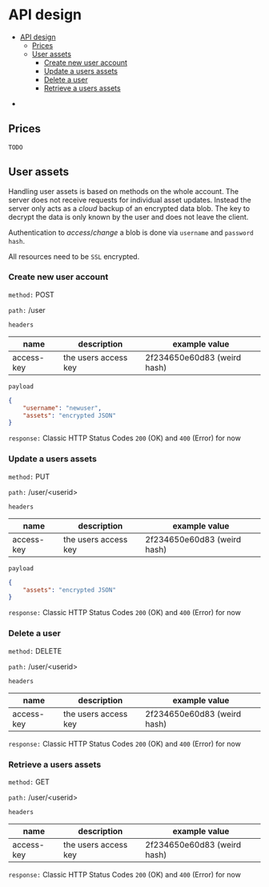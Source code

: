 # API design

<!-- TOC -->

- [API design](#api-design)
    - [Prices](#prices)
    - [User assets](#user-assets)
        - [Create new user account](#create-new-user-account)
        - [Update a users assets](#update-a-users-assets)
        - [Delete a user](#delete-a-user)
        - [Retrieve a users assets](#retrieve-a-users-assets)

<!-- /TOC -->
- 
## Prices

`TODO`

## User assets

Handling user assets is based on methods on the whole account. The server does not receive requests for individual asset updates. Instead the server only acts as a _cloud_ backup of an encrypted data blob. The key to decrypt the data is only known by the user and does not leave the client.

Authentication to _access_/_change_ a blob is done via `username` and `password hash`.

All resources need to be `SSL` encrypted.

### Create new user account

`method:` POST

`path:` /user

`headers`

|name|description|example value|
|---|---|---|
|access-key|the users access key|2f234650e60d83 (weird hash)|


`payload`

```json
{
    "username": "newuser",
    "assets": "encrypted JSON"
}
```

`response:` Classic HTTP Status Codes `200` (OK) and `400` (Error) for now

### Update a users assets

`method:` PUT

`path:` /user/\<userid\>

`headers`

|name|description|example value|
|---|---|---|
|access-key|the users access key|2f234650e60d83 (weird hash)|

`payload`

```json
{
    "assets": "encrypted JSON"
}
```

`response:` Classic HTTP Status Codes `200` (OK) and `400` (Error) for now

### Delete a user

`method:` DELETE

`path:` /user/\<userid\>

`headers`

|name|description|example value|
|---|---|---|
|access-key|the users access key|2f234650e60d83 (weird hash)|

`response:` Classic HTTP Status Codes `200` (OK) and `400` (Error) for now

### Retrieve a users assets

`method:` GET

`path:` /user/\<userid\>

`headers`

|name|description|example value|
|---|---|---|
|access-key|the users access key|2f234650e60d83 (weird hash)|

`response:` Classic HTTP Status Codes `200` (OK) and `400` (Error) for now
